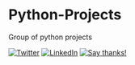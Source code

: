 # Python-Projects
 Group of python projects


  [![Twitter](https://img.shields.io/twitter/follow/qxresearch.svg?style=social&label=Twitter)]([https://twitter.com/qxresearch](https://twitter.com/Saravanan290702))
   [![LinkedIn](https://img.shields.io/static/v1.svg?label=LinkedIn&message=@saravananchandiran&color=success&logo=linkedin&style=flat&logoColor=white&colorA=blue)](https://www.linkedin.com/in/saravanan-chandiran-b972a01b8/)
  [![Say thanks!](https://img.shields.io/badge/Say%20Thanks-%F0%9F%A6%89-1EAEDB.svg)](https://saythanks.io/to/rohitmandal814566%40gmail.com)
